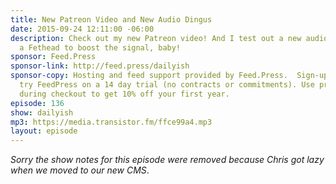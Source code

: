 ```yaml
---
title: New Patreon Video and New Audio Dingus
date: 2015-09-24 12:11:00 -06:00
description: Check out my new Patreon video! And I test out a new audio dingus called
  a Fethead to boost the signal, baby!
sponsor: Feed.Press
sponsor-link: http://feed.press/dailyish
sponsor-copy: Hosting and feed support provided by Feed.Press.  Sign-up today and
  try FeedPress on a 14 day trial (no contracts or commitments). Use promo code "dailyish"
  during checkout to get 10% off your first year.
episode: 136
show: dailyish
mp3: https://media.transistor.fm/ffce99a4.mp3
layout: episode
---
```


<em>Sorry the show notes for this episode were removed because Chris got lazy when we moved to our new CMS</em>.
